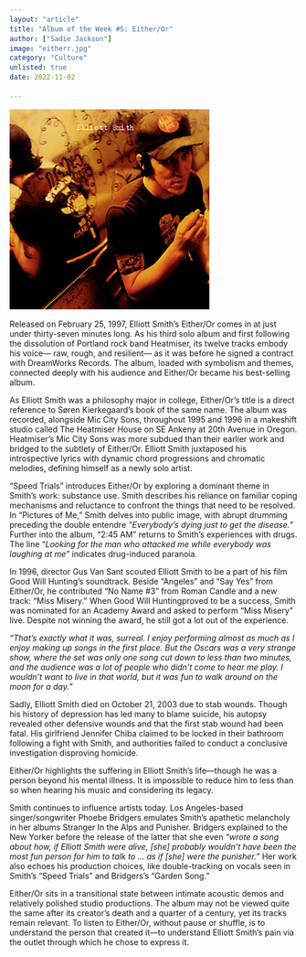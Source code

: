```yaml
---
layout: "article"
title: "Album of the Week #5: Either/Or"
author: ["Sadie Jackson"]
image: "eitherr.jpg"
category: "Culture"
unlisted: true
date: 2022-11-02
 
---
```


![Album Image](/assets/images/eitherr.jpg)

Released on February 25, 1997, Elliott Smith’s Either/Or comes in at just under thirty-seven minutes long. As his third solo album and first following the dissolution of Portland rock band Heatmiser, its twelve tracks embody his voice— raw, rough, and resilient— as it was before he signed a contract with DreamWorks Records. The album, loaded with symbolism and themes, connected deeply with his audience and Either/Or became his best-selling album. 

As Elliott Smith was a philosophy major in college, Either/Or’s title is a direct reference to Søren Kierkegaard’s book of the same name. The album was recorded, alongside Mic City Sons, throughout 1995 and 1996 in a makeshift studio called The Heatmiser House on SE Ankeny at 20th Avenue in Oregon. Heatmiser’s Mic City Sons was more subdued than their earlier work and bridged to the subtlety of Either/Or. Elliott Smith juxtaposed his introspective lyrics with dynamic chord progressions and chromatic melodies, defining himself as a newly solo artist. 

“Speed Trials” introduces Either/Or by exploring a dominant theme in Smith’s work: substance use. Smith describes his reliance on familiar coping mechanisms and reluctance to confront the things that need to be resolved. In “Pictures of Me,” Smith delves into public image, with abrupt drumming preceding the double entendre *“Everybody’s dying just to get the disease.”* Further into the album, “2:45 AM” returns to Smith’s experiences with drugs. The line “*Looking for the man who attacked me while everybody was laughing at me”* indicates drug-induced paranoia. 

In 1996, director Gus Van Sant scouted Elliott Smith to be a part of his film Good Will Hunting’s soundtrack. Beside “Angeles” and “Say Yes” from Either/Or, he contributed “No Name #3” from Roman Candle and a new track: “Miss Misery.” When Good Will Huntingproved to be a success, Smith was nominated for an Academy Award and asked to perform “Miss Misery” live. Despite not winning the award, he still got a lot out of the experience.

*“That’s exactly what it was, surreal. I enjoy performing almost as much as I enjoy making up songs in the first place. But the Oscars was a very strange show, where the set was only one song cut down to less than two minutes, and the audience was a lot of people who didn’t come to hear me play. I wouldn’t want to live in that world, but it was fun to walk around on the moon for a day.”*

Sadly, Elliott Smith died on October 21, 2003 due to stab wounds. Though his history of depression has led many to blame suicide, his autopsy revealed other defensive wounds and that the first stab wound had been fatal. His girlfriend Jennifer Chiba claimed to be locked in their bathroom following a fight with Smith, and authorities failed to conduct a conclusive investigation disproving homicide. 

Either/Or highlights the suffering in Elliott Smith’s life—though he was a person beyond his mental illness. It is impossible to reduce him to less than so when hearing his music and considering its legacy. 

Smith continues to influence artists today. Los Angeles-based singer/songwriter Phoebe Bridgers emulates Smith’s apathetic melancholy in her albums Stranger In the Alps and Punisher. Bridgers explained to the New Yorker before the release of the latter that she even *“wrote a song about how, if Elliott Smith were alive, [she] probably wouldn’t have been the most fun person for him to talk to … as if [she] were the punisher.”* Her work also echoes his production choices, like double-tracking on vocals seen in Smith’s “Speed Trials” and Bridgers’s “Garden Song.” 

Either/Or sits in a transitional state between intimate acoustic demos and relatively polished studio productions. The album may not be viewed quite the same after its creator’s death and a quarter of a century, yet its tracks remain relevant. To listen to Either/Or, without pause or shuffle, is to understand the person that created it—to understand Elliott Smith’s pain via the outlet through which he chose to express it.

